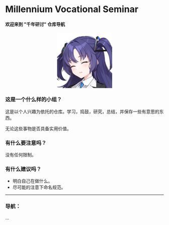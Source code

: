 # Millennium Vocational Seminar
#### **欢迎来到 "千年研讨" 仓库导航**





<div style="display: flex; justify-content: center;">
  <img src=".\img\Profile Pictures_18.png" style="max-width: 175px;" />
</div>





### 这是一个什么样的小组？

这是以个人兴趣为依托的仓库。学习，捣鼓，研究，总结，并保存一些有意思的东西。

无论这些事物是否具备实用价值。



### 有什么要注意吗？

没有任何限制。



### 有什么建议吗？

- 明白自己在做什么。
- 尽可能的注意下命名规范。



---



### 导航：

...
